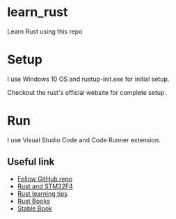 # learn_rust
Learn Rust using this repo

# Setup

I use Windows 10 OS and rustup-init.exe for initial setup.

Checkout the rust's official website for complete setup.

# Run

I use Visual Studio Code and Code Runner extension.

## Useful link
- [Fellow GitHub repo](https://github.com/inancgumus/learnrust)
- [Rust and STM32F4](https://dev.to/apollolabsbin/stm32f4-embedded-rust-at-the-hal-gpio-interrupts-e5)
- [Rust learning tips](https://www.designnews.com/embedded-systems/5-tips-learning-rust-embedded-systems)
- [Rust Books](https://docs.rust-embedded.org/book/intro/index.html)
- [Stable Book](https://doc.rust-lang.org/stable/book/)